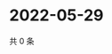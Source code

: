 # 2022-05-29

共 0 条

<!-- BEGIN WEIBO -->
<!-- 最后更新时间 Sun May 29 2022 10:57:44 GMT+0800 (China Standard Time) -->

<!-- END WEIBO -->
